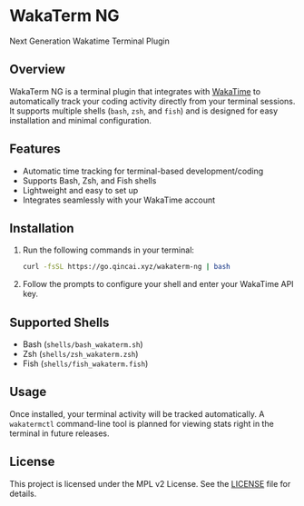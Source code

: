# WakaTerm NG

Next Generation Wakatime Terminal Plugin

## Overview

WakaTerm NG is a terminal plugin that integrates with [WakaTime](https://wakatime.com/) to automatically track your coding activity directly from your terminal sessions. It supports multiple shells (`bash`, `zsh`, and `fish`) and is designed for easy installation and minimal configuration.

## Features

- Automatic time tracking for terminal-based development/coding
- Supports Bash, Zsh, and Fish shells
- Lightweight and easy to set up
- Integrates seamlessly with your WakaTime account

## Installation

1. Run the following commands in your terminal:

   ```bash
   curl -fsSL https://go.qincai.xyz/wakaterm-ng | bash
   ```

2. Follow the prompts to configure your shell and enter your WakaTime API key.

## Supported Shells

- Bash (`shells/bash_wakaterm.sh`)
- Zsh (`shells/zsh_wakaterm.zsh`)
- Fish (`shells/fish_wakaterm.fish`)

## Usage

Once installed, your terminal activity will be tracked automatically. A `wakatermctl` command-line tool is planned for viewing stats right in the terminal in future releases.

## License

This project is licensed under the MPL v2 License. See the [LICENSE](LICENSE) file for details.

